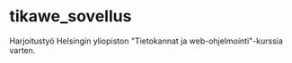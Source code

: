 # tikawe_sovellus
Harjoitustyö Helsingin yliopiston "Tietokannat ja web-ohjelmointi"-kurssia varten.
